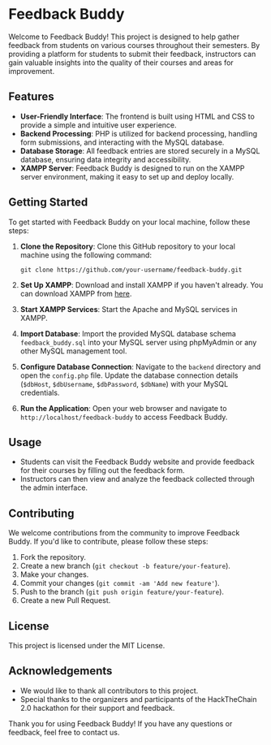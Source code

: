# Feedback Buddy

Welcome to Feedback Buddy! This project is designed to help gather feedback from students on various courses throughout their semesters. By providing a platform for students to submit their feedback, instructors can gain valuable insights into the quality of their courses and areas for improvement.

## Features
- **User-Friendly Interface**: The frontend is built using HTML and CSS to provide a simple and intuitive user experience.
- **Backend Processing**: PHP is utilized for backend processing, handling form submissions, and interacting with the MySQL database.
- **Database Storage**: All feedback entries are stored securely in a MySQL database, ensuring data integrity and accessibility.
- **XAMPP Server**: Feedback Buddy is designed to run on the XAMPP server environment, making it easy to set up and deploy locally.

## Getting Started
To get started with Feedback Buddy on your local machine, follow these steps:

1. **Clone the Repository**: Clone this GitHub repository to your local machine using the following command:
    ```
    git clone https://github.com/your-username/feedback-buddy.git
    ```

2. **Set Up XAMPP**: Download and install XAMPP if you haven't already. You can download XAMPP from [here](https://www.apachefriends.org/index.html).

3. **Start XAMPP Services**: Start the Apache and MySQL services in XAMPP.

4. **Import Database**: Import the provided MySQL database schema `feedback_buddy.sql` into your MySQL server using phpMyAdmin or any other MySQL management tool.

5. **Configure Database Connection**: Navigate to the `backend` directory and open the `config.php` file. Update the database connection details (`$dbHost`, `$dbUsername`, `$dbPassword`, `$dbName`) with your MySQL credentials.

6. **Run the Application**: Open your web browser and navigate to `http://localhost/feedback-buddy` to access Feedback Buddy.

## Usage
- Students can visit the Feedback Buddy website and provide feedback for their courses by filling out the feedback form.
- Instructors can then view and analyze the feedback collected through the admin interface.

## Contributing
We welcome contributions from the community to improve Feedback Buddy. If you'd like to contribute, please follow these steps:
1. Fork the repository.
2. Create a new branch (`git checkout -b feature/your-feature`).
3. Make your changes.
4. Commit your changes (`git commit -am 'Add new feature'`).
5. Push to the branch (`git push origin feature/your-feature`).
6. Create a new Pull Request.

## License
This project is licensed under the MIT License.

## Acknowledgements
- We would like to thank all contributors to this project.
- Special thanks to the organizers and participants of the HackTheChain 2.0 hackathon for their support and feedback.
  
Thank you for using Feedback Buddy! If you have any questions or feedback, feel free to contact us.
